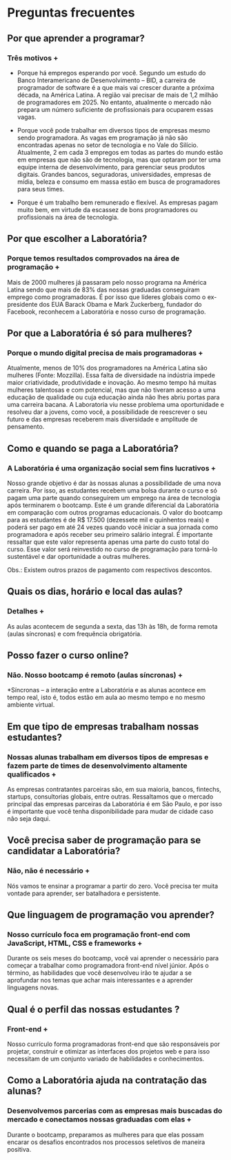 # Preguntas frecuentes

## Por que aprender a programar?

### Três motivos +

  - Porque há empregos esperando por você. Segundo um estudo do Banco Interamericano de Desenvolvimento – BID, a carreira de programador de software é a que mais vai crescer durante a próxima década, na América Latina. A região vai precisar de mais de 1,2 milhão de programadores em 2025. No entanto, atualmente o mercado não prepara um número suficiente de profissionais para ocuparem essas vagas.

  - Porque você pode trabalhar em diversos tipos de empresas mesmo sendo programadora. As vagas em programação já não são encontradas apenas no setor de tecnologia e no Vale do Silício. Atualmente, 2 em cada 3 empregos em todas as partes do mundo estão em empresas que não são de tecnologia, mas que optaram por ter uma equipe interna de desenvolvimento, para gerenciar seus produtos digitais. Grandes bancos, seguradoras, universidades, empresas de mídia, beleza e consumo em massa estão em busca de programadores para seus times.

  - Porque é um trabalho bem remunerado e flexível. As empresas pagam muito bem, em virtude da escassez de bons programadores ou profissionais na área de tecnologia.

## Por que escolher a Laboratória?

### Porque temos resultados comprovados na área de programação +

  Mais de 2000 mulheres já passaram pelo nosso programa na América Latina sendo que mais de 83% das nossas graduadas conseguiram emprego como programadoras. É por isso que líderes globais como o ex-presidente dos EUA Barack Obama e Mark Zuckerberg, fundador do Facebook, reconhecem a Laboratória e nosso curso de programação.

## Por que a Laboratória é só para mulheres?

### Porque o mundo digital precisa de mais programadoras +

  Atualmente, menos de 10% dos programadores na América Latina são mulheres (Fonte: Mozzilla). Essa falta de diversidade na indústria impede maior criatividade, produtividade e inovação. Ao mesmo tempo há muitas mulheres talentosas e com potencial, mas que não tiveram acesso a uma educação de qualidade ou cuja educação ainda não lhes abriu portas para uma carreira bacana. A Laboratoria viu nesse problema uma oportunidade e resolveu dar a jovens, como você, a possibilidade de reescrever o seu futuro e das empresas receberem mais diversidade e amplitude de pensamento.

## Como e quando se paga a Laboratória?

### A Laboratória é uma organização social sem fins lucrativos +

Nosso grande objetivo é dar às nossas alunas a possibilidade de uma nova carreira. Por isso, as estudantes recebem uma bolsa durante o curso e só pagam uma parte quando conseguirem um emprego na área de tecnologia após terminarem o bootcamp. Este é um grande diferencial da Laboratória em comparação com outros programas educacionais. O valor do bootcamp para as estudantes é de R$ 17.500 (dezessete mil e quinhentos reais) e poderá ser pago em até 24 vezes quando você iniciar a sua jornada como programadora e após receber seu primeiro salário integral. É importante ressaltar que este valor representa apenas uma parte do custo total do curso. Esse valor será reinvestido no curso de programação para torná-lo sustentável e dar oportunidade a outras mulheres.

Obs.: Existem outros prazos de pagamento com respectivos descontos.

## Quais os dias, horário e local das aulas?

### Detalhes +

  As aulas acontecem de segunda a sexta, das 13h às 18h, de forma remota (aulas síncronas) e com frequência obrigatória.

## Posso fazer o curso online?

### Não. Nosso bootcamp é remoto (aulas síncronas) +

  *Síncronas – a interação entre a Laboratória e as alunas acontece em tempo real, isto é, todos estão em aula ao mesmo tempo e no mesmo ambiente virtual.

## Em que tipo de empresas trabalham nossas estudantes?

### Nossas alunas trabalham em diversos tipos de empresas e fazem parte de times de desenvolvimento altamente qualificados +

  As empresas contratantes parceiras são, em sua maioria, bancos, fintechs, startups, consultorias globais, entre outras. Ressaltamos que o mercado principal das empresas parceiras da Laboratória é em São Paulo, e por isso é importante que você tenha disponibilidade para mudar de cidade caso não seja daqui.

## Você precisa saber de programação para se candidatar a Laboratória?

### Não, não é necessário +

  Nós vamos te ensinar a programar a partir do zero. Você precisa ter muita vontade para aprender, ser batalhadora e persistente. 

## Que linguagem de programação vou aprender?

### Nosso currículo foca em programação front-end com JavaScript, HTML, CSS e frameworks +

  Durante os seis meses do bootcamp, você vai aprender o necessário para começar a trabalhar como programadora front-end nível júnior. Após o término, as habilidades que você desenvolveu irão te ajudar a se aprofundar nos temas que achar mais interessantes e a aprender linguagens novas.

## Qual é o perfil das nossas estudantes ?

### Front-end +

  Nosso currículo forma programadoras front-end que são responsáveis por projetar, construir e otimizar as interfaces dos projetos web e para isso necessitam de um conjunto variado de habilidades e conhecimentos.

## Como a Laboratória ajuda na contratação das alunas?

### Desenvolvemos parcerias com as empresas mais buscadas do mercado e conectamos nossas graduadas com elas +

  Durante o bootcamp, preparamos as mulheres para que elas possam encarar os desafios encontrados nos processos seletivos de maneira positiva.